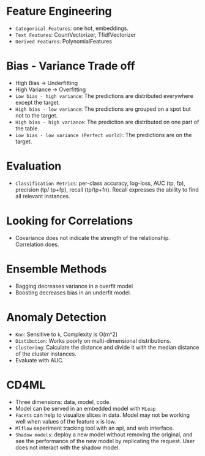 # Feature Engineering
- `Categorical Features`: one hot, embeddings.
- `Text Features`: CountVectorizer, TfidfVectorizer
- `Derived Features`: PolynomialFeatures

# Bias - Variance Trade off
- High Bias -> Underfitting
- High Variance -> Overfitting
- `Low bias - high variance`: The predictions are distributed everywhere except the target.
- `High bias - low variance`: The predictions are grouped on a spot but not to the target.
- `High bias - high variance`: The prediction are distributed on one part of the table.
- `Low bias - low variance (Perfect world)`: The predictions are on the target.
# Evaluation
- `Classification Metrics`: per-class accuracy, log-loss, AUC (tp, fp), precision (tp/ tp+fp), recall (tp/tp+fn). Recall expresses the ability to find all relevant instances.
# Looking for Correlations
- Covariance does not indicate the strength of the relationship. Correlation does.
# Ensemble Methods
- Bagging decreases variance in a overfit model
- Boosting decreases bias in an underfit model.
# Anomaly Detection
- `Knn`: Sensitive to `k`, Complexity is O(m^2)
- `Distibution`: Works poorly on multi-dimensional distributions.
- `Clustering`: Calculate the distance and divide it with the median distance of the cluster instances.
- Evaluate with AUC.
# CD4ML
- Three dimensions: data, model, code.
- Model can be served in an embedded model with `MLeap`
- `Facets` can help to visualize slices in data. Model may not be working well when values of the feature x is low.
- `Mlflow` experiment tracking tool with an api, and web interface.
- `Shadow models`: deploy a new model without removing the original, and see the performance of the new model by replicating the request. User does not interact with the shadow model.
